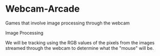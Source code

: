 Webcam-Arcade
=============

Games that involve image processing through the webcam


Image Processing

We will be tracking using the RGB values of the pixels from the images
streamed through the webcam to determine what the "mouse" will be.
